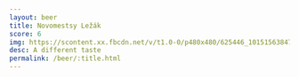 ```yaml
---
layout: beer
title: Novomestsy Ležák
score: 6
img: https://scontent.xx.fbcdn.net/v/t1.0-0/p480x480/625446_10151563847698745_35732168_n.jpg?oh=4b47ce619f8463ef9e83856b7ab2ee4b&oe=58C6ED69
desc: A different taste
permalink: /beer/:title.html
---
```

